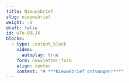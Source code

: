 ```yaml
---
title: Nieuwsbrief
slug: nieuwsbrief
weight: -1
draft: false
id: w7e-OBLJX
blocks:
  - type: content_block
    video:
      autoplay: true
    form: newsletter-form
    align: center
    content: "# ***Nieuwsbrief ontvangen!***"
---
```

